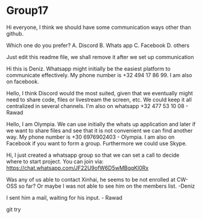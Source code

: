 # Group17

Hi everyone, I think we should have some communication ways other than github.

Which one do you prefer?
A. Discord
B. Whats app
C. Facebook
D. others

Just edit this readme file, we shall remove it after we set up communication


Hi this is Deniz. Whatsapp might initially be the easiest platform to communicate effectively. My phone number is +32 494 17 86 99. I am also on facebook.

Hello, I think Discord would the most suited, given that we eventually might need to share code, files or livestream the screen, etc. We could keep it all centralized in several channels. I'm also on whatsapp +32 477 53 10 08 - Rawad


Hello, I am Olympia. We can use initially the whats up application and later if we want to share files and see that it is not convenient we can find another way. My phone number is +30 6976902403 - Olympia. I am also on Facebook if you want to form a group. Furthermore we could use Skype.


Hi, I just created a whatsapp group so that we can set a call to decide where to start project. You can join via:
https://chat.whatsapp.com/JF22U9ofW6D5wMBqqKl0Rx

Was any of us able to contact Xinhai, he seems to be not enrolled at CW-OSS so far? Or maybe I was not able to see him on the members list. -Deniz

I sent him a mail, waiting for his input. - Rawad

git try
